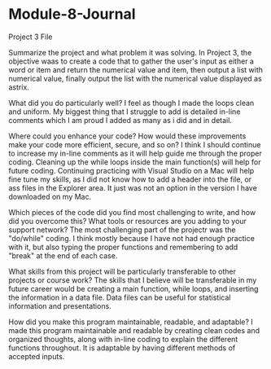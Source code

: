 # Module-8-Journal
Project 3 File

Summarize the project and what problem it was solving.
  In Project 3, the objective waas to create a code that to gather the user's input as either a word or item and return the numerical value and   item, then output a list with numerical value, finally output the list with the numerical value displayed as astrix.

What did you do particularly well?
  I feel as though I made the loops clean and uniform. My biggest thing that I struggle to add is detailed in-line comments which I am proud I added as many as i did and in detail.

Where could you enhance your code? How would these improvements make your code more efficient, secure, and so on?
  I think I should continue to increase my in-line comments as it will help guide me through the proper coding. Cleaning up the while loops inside the main function(s) will help for future coding. Continuing practicing with Visual Studio on a Mac will help fine tune my skills, as I did not know how to add a header into the file, or ass files in the Explorer area. It just was not an option in the version I have downloaded on my Mac.

Which pieces of the code did you find most challenging to write, and how did you overcome this? What tools or resources are you adding to your support network?
  The most challenging part of the projectr was the "do/while" coding. I think mostly because I have not had enough practice with it, but also typing the proper functions and remembering to add "break" at the end of each case.

What skills from this project will be particularly transferable to other projects or course work?
  The skills that I believe will be transferable in my future career would be creating a main function, while loops, and inserting the information in a data file. Data files can be useful for statistical information and presentations.

How did you make this program maintainable, readable, and adaptable?
  I made this program maintainable and readable by creating clean codes and organized thoughts, along with in-line coding to explain the different functions throughout. It is adaptable by having different methods of accepted inputs.

